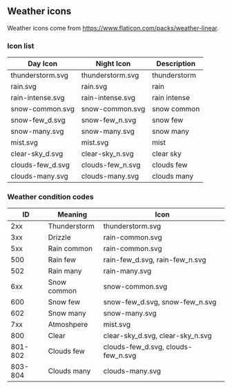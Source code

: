 ## Weather icons

Weather icons come from https://www.flaticon.com/packs/weather-linear.

### Icon list
| Day Icon                 | Night Icon               | Description      |
|--------------------------|--------------------------|------------------|
| thunderstorm.svg         | thunderstorm.svg         | thunderstorm     |
| rain.svg                 | rain.svg                 | rain             |
| rain-intense.svg         | rain-intense.svg         | rain intense     |
| snow-common.svg          | snow-common.svg          | snow common      |
| snow-few_d.svg           | snow-few_n.svg           | snow few         |
| snow-many.svg            | snow-many.svg            | snow many        |
| mist.svg                 | mist.svg                 | mist             |
| clear-sky_d.svg          | clear-sky_n.svg          | clear sky        |
| clouds-few_d.svg         | clouds-few_n.svg         | clouds few       |
| clouds-many.svg          | clouds-many.svg          | clouds many      |

### Weather condition codes
| ID      | Meaning      | Icon                                |
|---------|--------------|-------------------------------------|
| 2xx     | Thunderstorm | thunderstorm.svg                    |
| 3xx     | Drizzle      | rain-common.svg                     |
| 5xx     | Rain common  | rain-common.svg                     |
| 500     | Rain few     | rain-few_d.svg, rain-few_n.svg      |
| 502     | Rain many    | rain-many.svg                       |
| 6xx     | Snow common  | snow-common.svg                     |
| 600     | Snow few     | snow-few_d.svg, snow-few_n.svg      |
| 602     | Snow many    | snow-many.svg                       |
| 7xx     | Atmoshpere   | mist.svg                            |
| 800     | Clear        | clear-sky_d.svg, clear-sky_n.svg    |
| 801-802 | Clouds few   | clouds-few_d.svg, clouds-few_n.svg  |
| 803-804 | Clouds many  | clouds-many.svg                     |